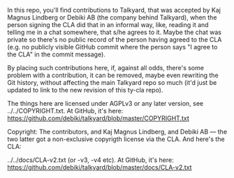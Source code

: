 In this repo, you'll find contributions to Talkyard, that was accepted by Kaj
Magnus Lindberg or Debiki AB (the company behind Talkyard), when the person
signing the CLA did that in an informal way, like, reading it and telling me in
a chat somewhere, that s/he agrees to it. Maybe the chat was private so there's
no public record of the person having agreed to the CLA (e.g. no publicly
visible GitHub commit where the person says "I agree to the CLA" in the commit
message).

By placing such contributions here, if, against all odds, there's some problem
with a contribution, it can be removed, maybe even rewriting the Git history,
without affecting the main Talkyard repo so much (it'd just be updated to link
to the new revision of this ty-cla repo).


The things here are licensed under AGPLv3 or any later version, see
../../COPYRIGHT.txt. At GitHub, it's here:
https://github.com/debiki/talkyard/blob/master/COPYRIGHT.txt

Copyright: The contributors, and Kaj Magnus Lindberg, and Debiki AB — the two
latter got a non-exclusive copyrigth license via the CLA. And here's the CLA:

../../docs/CLA-v2.txt (or -v3, -v4 etc). At GitHub, it's here:
https://github.com/debiki/talkyard/blob/master/docs/CLA-v2.txt


